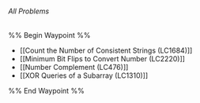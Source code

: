 ###### *All Problems*
%% Begin Waypoint %%
- [[Count the Number of Consistent Strings (LC1684)]]
- [[Minimum Bit Flips to Convert Number (LC2220)]]
- [[Number Complement (LC476)]]
- [[XOR Queries of a Subarray (LC1310)]]

%% End Waypoint %%